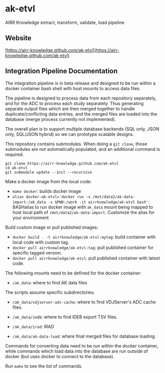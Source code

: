 # ak-etvl
AIRR Knowledge extract, transform, validate, load pipeline

## Website

[https://airr-knowledge.github.com/ak-etvl](https://airr-knowledge.github.com/ak-etvl)

## Integration Pipeline Documentation

The integration pipeline is in beta release and designed to be run within a docker container
bash shell with host mounts to access data files.

The pipeline is designed to process data from each repository separately, and for the ADC to
process each study separately. Thus generating separate output files which are then merged
together to handle duplicate/conflicting data entries, and the merged files are loaded into
the database (merge process currently not implemented).

The overall plan is to support multiple database backends (SQL only, JSON only, SQL/JSON hybrid)
so we can prototype scalable designs.

This repository contains submodules. When doing a `git clone`, those submodules are
not automatically populated, and an additional command is required.

```
git clone https://airr-knowledge.github.com/ak-etvl
cd ak-etvl
git submodule update --init --recursive
```

Make a docker image from the local code:

* `make docker`: builds docker image
* `alias docker-ak-etvl='docker run -v /mnt/data2/ak-data-import:/ak_data -v $PWD:/work -it airrknowledge/ak-etvl bash'`: BASHalias to run docker image with `ak_data` mount being mapped to host local path of `/mnt/data2/ak-data-import`. Customize the alias for your environment

Build custom image or pull published images:

* `docker build . -t airrknowledge/ak-etvl:mytag`: build container with local code with custom tag.
* `docker pull airrknowledge/ak-etvl:tag`: pull published container for specific tagged version.
* `docker pull airrknowledge/ak-etvl`: pull published container with latest code.

The following mounts need to be defined for the docker container:

* `/ak_data`: where to find AK data files

The scripts assume specific subdirectories:

* `/ak_data/vdjserver-adc-cache`: where to find VDJServer's ADC cache files.
* `/ak_data/iedb`: where to find IDEB export TSV files.
* `/ak_data/irad`: IRAD

* `/ak_data/ak-data-load`: where final merged files for database loading

Commands for converting data need to be run within the docker container, while commands
which load data into the database are run outside of docker (but uses docker to
connect to the database).

Run `make` to see the list of commands.
